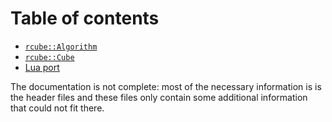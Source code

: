 # Table of contents

- [`rcube::Algorithm`](algorithm.md)
- [`rcube::Cube`](cube.md)
- [Lua port](lua.md)

The documentation is not complete: most of the necessary information is is the
header files and these files only contain some additional information that
could not fit there.